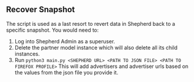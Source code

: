 ## Recover Snapshot

The script is used as a last resort to revert data in Shepherd back to a specific snapshot.
You would need to:

1. Log into Shepherd Admin as a superuser.
1. Delete the partner model instance which will also delete all its child instances.
1. Run `python3 main.py <SHEPHERD URL> <PATH TO JSON FILE> <PATH TO FIREFOX PROFILE>`
This will add advertisers and advertiser urls based on the values from the
json file you provide it.